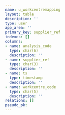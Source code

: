 ```yaml
---
name: u_workcentremapping
layout: table
description: ''
type: user
app_area: ''
primary_key: supplier_ref
indexes: []
columns:
- name: analysis_code
  type: char(6)
  description: ''
- name: supplier_ref
  type: char(3)
  description: ''
- name: ts
  type: timestamp
  description: ''
- name: workcentre_code
  type: char(5)
  description: ''
relations: []
pseudo_pk: 
---
```


